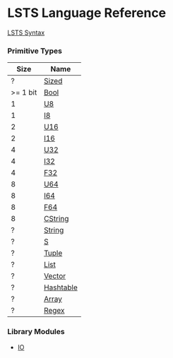 <link rel="stylesheet" type="text/css" href="styles.css">

# LSTS Language Reference

[LSTS Syntax](https://andrew-johnson-4.github.io/lsts-language-reference/lsts-syntax)

### Primitive Types

| Size     | Name |
| -------- | ---- |
| ?        | [Sized](https://andrew-johnson-4.github.io/lsts-language-reference/lib-sized) |
| >= 1 bit | [Bool](https://andrew-johnson-4.github.io/lsts-language-reference/lib-bool) |
| 1        | [U8](https://andrew-johnson-4.github.io/lsts-language-reference/lib-u8) |
| 1        | [I8](https://andrew-johnson-4.github.io/lsts-language-reference/lib-i8) |
| 2        | [U16](https://andrew-johnson-4.github.io/lsts-language-reference/lib-u16) |
| 2        | [I16](https://andrew-johnson-4.github.io/lsts-language-reference/lib-i16) |
| 4        | [U32](https://andrew-johnson-4.github.io/lsts-language-reference/lib-u32) |
| 4        | [I32](https://andrew-johnson-4.github.io/lsts-language-reference/lib-i32) |
| 4        | [F32](https://andrew-johnson-4.github.io/lsts-language-reference/lib-f32) |
| 8        | [U64](https://andrew-johnson-4.github.io/lsts-language-reference/lib-u64) |
| 8        | [I64](https://andrew-johnson-4.github.io/lsts-language-reference/lib-i64) |
| 8        | [F64](https://andrew-johnson-4.github.io/lsts-language-reference/lib-f64) |
| 8        | [CString](https://andrew-johnson-4.github.io/lsts-language-reference/lib-cstring) |
| ?        | [String](https://andrew-johnson-4.github.io/lsts-language-reference/lib-string) |
| ?        | [S](https://andrew-johnson-4.github.io/lsts-language-reference/lib-s-expression) |
| ?        | [Tuple](https://andrew-johnson-4.github.io/lsts-language-reference/lib-tuple) |
| ?        | [List](https://andrew-johnson-4.github.io/lsts-language-reference/lib-list) |
| ?        | [Vector](https://andrew-johnson-4.github.io/lsts-language-reference/lib-vector) |
| ?        | [Hashtable](https://andrew-johnson-4.github.io/lsts-language-reference/lib-hashtable) |
| ?        | [Array](https://andrew-johnson-4.github.io/lsts-language-reference/lib-array) |
| ?        | [Regex](https://andrew-johnson-4.github.io/lsts-language-reference/lib-regex) |

### Library Modules

* [IO](https://andrew-johnson-4.github.io/lsts-language-reference/lib-io)


